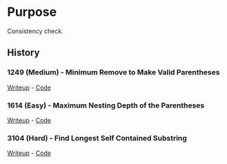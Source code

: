 # Purpose

Consistency check.

## History

### 1249 (Medium) - Minimum Remove to Make Valid Parentheses
[Writeup](/Learning/Algorithm-Improvement/Leetcode/Implementation.md?#1249---minimum-remove-to-make-valid-parentheses) -
[Code](/Learning/Algorithm-Improvement/Leetcode/Implementation.md?#1249---minimum-remove-to-make-valid-parentheses)

### 1614 (Easy) - Maximum Nesting Depth of the Parentheses
[Writeup](/Learning/Algorithm-Improvement/Leetcode/Implementation.md?#1614---maximum-nesting-depth-of-the-parentheses) -
[Code](/Learning/Algorithm-Improvement/Leetcode/Implementation.md?#1614---maximum-nesting-depth-of-the-parentheses)

### 3104 (Hard) - Find Longest Self Contained Substring
[Writeup](/Learning/Algorithm-Improvement/Leetcode/Implementation.md?#3104---find-longest-self-contained-substring) -
[Code](/Learning/Algorithm-Improvement/Leetcode/Solutions/3104.FindLongestSelfContainedSubstring.py)
